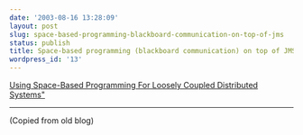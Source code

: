 ```yaml
---
date: '2003-08-16 13:28:09'
layout: post
slug: space-based-programming-blackboard-communication-on-top-of-jms
status: publish
title: Space-based programming (blackboard communication) on top of JMS
wordpress_id: '13'
---
```


[Using Space-Based Programming
For Loosely Coupled Distributed Systems"](https://web.archive.org/web/20060724135757/http://www.teknirvana.com/internal_documents/Spaces.pdf)


* * *


(Copied from old blog)

